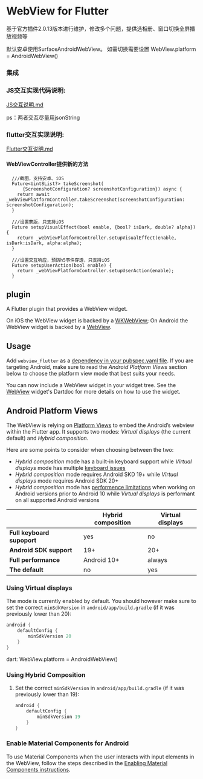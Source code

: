 # WebView for Flutter

基于官方插件2.0.13版本进行维护，修改多个问题，提供选相册、窗口切换全屏播放视频等

默认安卓使用SurfaceAndroidWebView。
如需切换需要设置 WebView.platform = AndroidWebView()
### 集成


### JS交互实现代码说明:
 [JS交互说明.md](./JS交互说明.md)
 
 ps：两者交互尽量用jsonString

### flutter交互实现说明:
 [Flutter交互说明.md](./Flutter交互说明.md)
 
 
#### WebViewController提供新的方法

```
  ///截图，支持安卓、iOS
  Future<Uint8List?> takeScreenshot(
      {ScreenshotConfiguration? screenshotConfiguration}) async {
    return await _webViewPlatformController.takeScreenshot(screenshotConfiguration: screenshotConfiguration);
  }
  
  ///设置蒙版，只支持iOS
  Future setupVisualEffect(bool enable, {bool? isDark, double? alpha}) {
    return _webViewPlatformController.setupVisualEffect(enable, isDark:isDark, alpha:alpha);
  }

  ///设置交互响应，预防h5事件穿透，只支持iOS
  Future setupUserAction(bool enable) {
    return _webViewPlatformController.setupUserAction(enable);
  }

``` 
 
## plugin

A Flutter plugin that provides a WebView widget.

On iOS the WebView widget is backed by a [WKWebView](https://developer.apple.com/documentation/webkit/wkwebview);
On Android the WebView widget is backed by a [WebView](https://developer.android.com/reference/android/webkit/WebView).

## Usage
Add `webview_flutter` as a [dependency in your pubspec.yaml file](https://flutter.dev/docs/development/platform-integration/platform-channels). If you are targeting Android, make sure to read the *Android Platform Views* section below to choose the platform view mode that best suits your needs.

You can now include a WebView widget in your widget tree. See the
[WebView](https://pub.dev/documentation/webview_flutter/latest/webview_flutter/WebView-class.html)
widget's Dartdoc for more details on how to use the widget.

## Android Platform Views
The WebView is relying on
[Platform Views](https://flutter.dev/docs/development/platform-integration/platform-views) to embed
the Android’s webview within the Flutter app. It supports two modes: *Virtual displays* (the current default) and *Hybrid composition*.

Here are some points to consider when choosing between the two:

* *Hybrid composition* mode has a built-in keyboard support while *Virtual displays* mode has multiple
[keyboard issues](https://github.com/flutter/flutter/issues?q=is%3Aopen+label%3Avd-only+label%3A%22p%3A+webview-keyboard%22)
* *Hybrid composition* mode requires Android SKD 19+ while *Virtual displays* mode requires Android SDK 20+
* *Hybrid composition* mode has [performence limitations](https://flutter.dev/docs/development/platform-integration/platform-views#performance) when working on Android versions prior to Android 10 while *Virtual displays* is performant on all supported Android versions 

|                             | Hybrid composition  | Virtual displays |
| --------------------------- | ------------------- | ---------------- |
| **Full keyboard supoport**  | yes                 | no               |
| **Android SDK support**     | 19+                 | 20+              |
| **Full performance**        | Android 10+         | always           |
| **The default**             | no                  | yes              |

### Using Virtual displays

The mode is currently enabled by default. You should however make sure to set the correct `minSdkVersion` in `android/app/build.gradle` (if it was previously lower than 20):

```groovy
android {
    defaultConfig {
        minSdkVersion 20
    }
}
```

dart: WebView.platform = AndroidWebView()


### Using Hybrid Composition

1. Set the correct `minSdkVersion` in `android/app/build.gradle` (if it was previously lower than 19):

    ```groovy
    android {
        defaultConfig {
            minSdkVersion 19
        }
    }
    ```

### Enable Material Components for Android

To use Material Components when the user interacts with input elements in the WebView,
follow the steps described in the [Enabling Material Components instructions](https://flutter.dev/docs/deployment/android#enabling-material-components).
